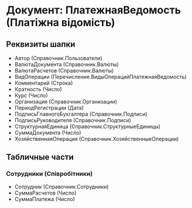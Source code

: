 ﻿# Документ: ПлатежнаяВедомость (Платіжна відомість)

## Реквизиты шапки

- Автор (Справочник.Пользователи)
- ВалютаДокумента (Справочник.Валюты)
- ВалютаРасчетов (Справочник.Валюты)
- ВидОперации (Перечисление.ВидыОперацийПлатежнаяВедомость)
- Комментарий (Строка)
- Кратность (Число)
- Курс (Число)
- Организация (Справочник.Организации)
- ПериодРегистрации (Дата)
- ПодписьГлавногоБухгалтера (Справочник.Подписи)
- ПодписьРуководителя (Справочник.Подписи)
- СтруктурнаяЕдиница (Справочник.СтруктурныеЕдиницы)
- СуммаДокумента (Число)
- ХозяйственнаяОперация (Справочник.ХозяйственныеОперации)

## Табличные части

### Сотрудники (Співробітники)

- Сотрудник (Справочник.Сотрудники)
- СуммаРасчетов (Число)
- СуммаПлатежа (Число)

